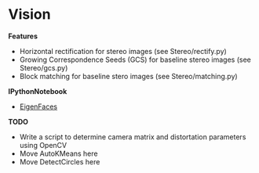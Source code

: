 # Vision

__Features__
* Horizontal rectification for stereo images (see Stereo/rectify.py)
* Growing Correspondence Seeds (GCS) for baseline stereo images (see Stereo/gcs.py)
* Block matching for baseline stero images (see Stereo/matching.py)

__IPythonNotebook__
* [EigenFaces](IPythonNotebook/eigenfaces.ipynb)

__TODO__
* Write a script to determine camera matrix and distortation parameters using OpenCV
* Move AutoKMeans here
* Move DetectCircles here
